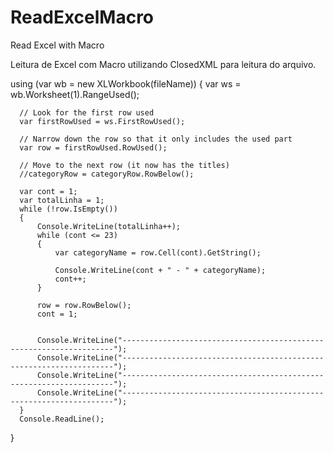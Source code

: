 # ReadExcelMacro
Read Excel with Macro

Leitura de Excel com Macro utilizando ClosedXML para leitura do arquivo.

  using (var wb = new XLWorkbook(fileName))
  {
      var ws = wb.Worksheet(1).RangeUsed();

      // Look for the first row used
      var firstRowUsed = ws.FirstRowUsed();

      // Narrow down the row so that it only includes the used part
      var row = firstRowUsed.RowUsed();

      // Move to the next row (it now has the titles)
      //categoryRow = categoryRow.RowBelow();

      var cont = 1;
      var totalLinha = 1;
      while (!row.IsEmpty())
      {
          Console.WriteLine(totalLinha++);
          while (cont <= 23)
          {
              var categoryName = row.Cell(cont).GetString();

              Console.WriteLine(cont + " - " + categoryName);
              cont++;
          }

          row = row.RowBelow();
          cont = 1;


          Console.WriteLine("--------------------------------------------------------------------");
          Console.WriteLine("--------------------------------------------------------------------");
          Console.WriteLine("--------------------------------------------------------------------");
          Console.WriteLine("--------------------------------------------------------------------");
      }
      Console.ReadLine();
  }
